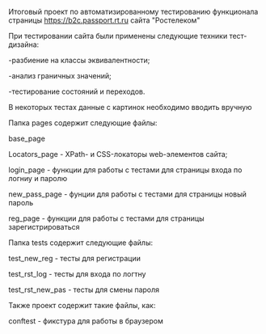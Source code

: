 Итоговый проект по автоматизированному тестированию функционала страницы https://b2c.passport.rt.ru сайта "Ростелеком"

При тестировании сайта были применены следующие техники тест-дизайна:

-разбиение на классы эквивалентности;

-анализ граничных значений;

-тестирование состояний и переходов.

В некоторых тестах данные с картинок необходимо вводить вручную

Папка pages содержит следующие файлы:

base_page 

Locators_page - XPath- и CSS-локаторы web-элементов сайта;

login_page - функции для работы с тестами для страницы входа по логниу и паролю 

new_pass_page - фунции для работы с тестами для страницы новый пароль

reg_page - функции для работы с тестами для страницы зарегистрироваться 

Папка tests содержит следующие файлы:

test_new_reg - тесты для регистрации 

test_rst_log - тесты для входа по логтну 

test_rst_new_pas - тесты для смены пароля 

Также проект содержит такие файлы, как:

conftest - фикстура для работы в браузером

